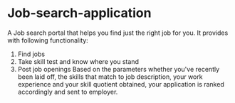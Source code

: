 # Job-search-application
A Job search portal that helps you find just the right job for you. It provides with following functionality:
1. Find jobs
2. Take skill test and know where you stand
3. Post job openings
Based on the parameters whether you've recently been laid off, the skills that match to job description, your work experience and your skill quotient obtained, your application is ranked accordingly and sent to employer.
